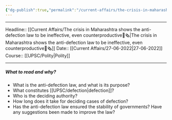 ```yaml
---
{"dg-publish":true,"permalink":"/current-affairs/the-crisis-in-maharashtra-shows-the-anti-defection-law-to-be-ineffective-even-counterproductive/","dgHomeLink":true,"dgPassFrontmatter":false}
---
```


----
Headline:: [[Current Affairs/The crisis in Maharashtra shows the anti-defection law to be ineffective, even counterproductive📰🗞️|The crisis in Maharashtra shows the anti-defection law to be ineffective, even counterproductive📰🗞️]]
Date:: [[Current Affairs/27-06-2022|27-06-2022]]
Course:: [[UPSC/Polity|Polity]] 

----
##### What to read and why? 
- What is the anti-defection law, and what is its purpose?
- What constitutes [[UPSC/defection|defection]]? 
- Who is the deciding authority?
- How long does it take for deciding cases of defection?
- Has the anti-defection law ensured the stability of governments? Have any suggestions been made to improve the law?


